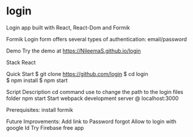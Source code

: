 # login
Login app built with React, React-Dom and Formik


Formik Login form offers several types of authentication: email/password


Demo
Try the demo at https://NileemaS.github.io/login

Stack
React

Quick Start
$ git clone https://github.com/login
$ cd login    
$ npm install
$ npm start


Script	Description
cd command use to change the path to the login files folder
npm start	Start webpack development server @ localhost:3000


Prerequisites:
install formik

Future Improvements:
Add link to Password forgot
Allow to login with google Id
Try Firebase free app

